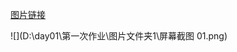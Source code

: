 [图片链接](https://github.com/TomHardyWu/2018118148_Android/blob/master/%E7%AC%AC%E4%B8%80%E6%AC%A1%E4%BD%9C%E4%B8%9A/%E5%9B%BE%E7%89%87%E6%96%87%E4%BB%B6%E5%A4%B91/%E5%B1%8F%E5%B9%95%E6%88%AA%E5%9B%BE%2001.png)

![](D:\day01\第一次作业\图片文件夹1\屏幕截图 01.png)
